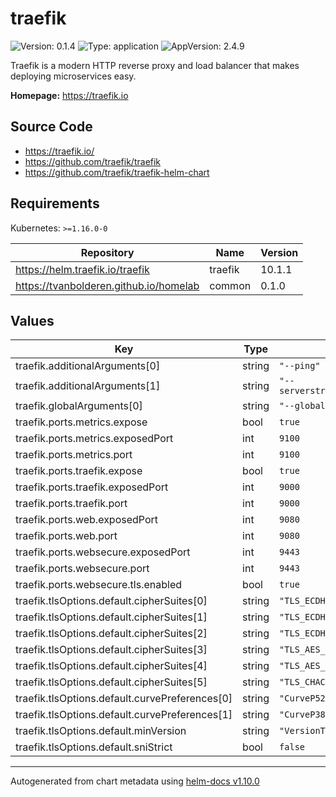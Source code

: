 # traefik

![Version: 0.1.4](https://img.shields.io/badge/Version-0.1.4-informational?style=flat-square) ![Type: application](https://img.shields.io/badge/Type-application-informational?style=flat-square) ![AppVersion: 2.4.9](https://img.shields.io/badge/AppVersion-2.4.9-informational?style=flat-square)

Traefik is a modern HTTP reverse proxy and load balancer that makes deploying microservices easy.

**Homepage:** <https://traefik.io>

## Source Code

* <https://traefik.io/>
* <https://github.com/traefik/traefik>
* <https://github.com/traefik/traefik-helm-chart>

## Requirements

Kubernetes: `>=1.16.0-0`

| Repository | Name | Version |
|------------|------|---------|
| https://helm.traefik.io/traefik | traefik | 10.1.1 |
| https://tvanbolderen.github.io/homelab | common | 0.1.0 |

## Values

| Key | Type | Default | Description |
|-----|------|---------|-------------|
| traefik.additionalArguments[0] | string | `"--ping"` |  |
| traefik.additionalArguments[1] | string | `"--serverstransport.insecureskipverify=true"` |  |
| traefik.globalArguments[0] | string | `"--global.checknewversion"` |  |
| traefik.ports.metrics.expose | bool | `true` |  |
| traefik.ports.metrics.exposedPort | int | `9100` |  |
| traefik.ports.metrics.port | int | `9100` |  |
| traefik.ports.traefik.expose | bool | `true` |  |
| traefik.ports.traefik.exposedPort | int | `9000` |  |
| traefik.ports.traefik.port | int | `9000` |  |
| traefik.ports.web.exposedPort | int | `9080` |  |
| traefik.ports.web.port | int | `9080` |  |
| traefik.ports.websecure.exposedPort | int | `9443` |  |
| traefik.ports.websecure.port | int | `9443` |  |
| traefik.ports.websecure.tls.enabled | bool | `true` |  |
| traefik.tlsOptions.default.cipherSuites[0] | string | `"TLS_ECDHE_RSA_WITH_AES_128_GCM_SHA256"` |  |
| traefik.tlsOptions.default.cipherSuites[1] | string | `"TLS_ECDHE_RSA_WITH_AES_256_GCM_SHA384"` |  |
| traefik.tlsOptions.default.cipherSuites[2] | string | `"TLS_ECDHE_RSA_WITH_CHACHA20_POLY1305"` |  |
| traefik.tlsOptions.default.cipherSuites[3] | string | `"TLS_AES_128_GCM_SHA256"` |  |
| traefik.tlsOptions.default.cipherSuites[4] | string | `"TLS_AES_256_GCM_SHA384"` |  |
| traefik.tlsOptions.default.cipherSuites[5] | string | `"TLS_CHACHA20_POLY1305_SHA256"` |  |
| traefik.tlsOptions.default.curvePreferences[0] | string | `"CurveP521"` |  |
| traefik.tlsOptions.default.curvePreferences[1] | string | `"CurveP384"` |  |
| traefik.tlsOptions.default.minVersion | string | `"VersionTLS12"` |  |
| traefik.tlsOptions.default.sniStrict | bool | `false` |  |

----------------------------------------------
Autogenerated from chart metadata using [helm-docs v1.10.0](https://github.com/norwoodj/helm-docs/releases/v1.10.0)
